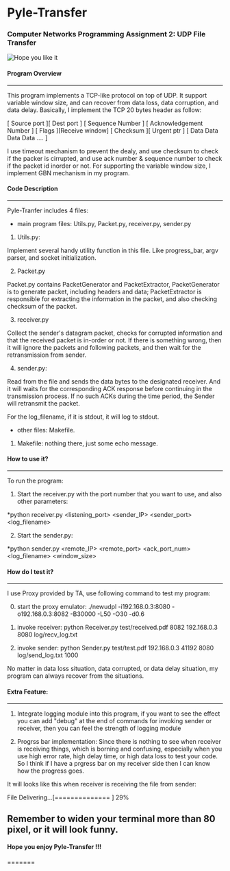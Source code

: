 # Pyle-Transfer
### Computer Networks Programming Assignment 2: UDP File Transfer

![Hope you like it](http://www.quickmeme.com/img/2a/2a78d6fdba8442a5e63b39d5dd283d142ad7208f07af03a6d7beaa82835dbe32.jpg)


#### Program Overview
------

This program implements a TCP-like protocol on top of UDP. It support variable window size, and can recover from data loss, data corruption, and data delay. Basically, I implement the TCP 20 bytes header as follow:

[ Source port ][ Dest port  ]
[     Sequence Number       ]
[  Acknowledgement Number   ]
[  Flags    ][Receive window]
[ Checksum  ][  Urgent ptr  ]
[ Data Data Data Data  .... ]

I use timeout mechanism to prevent the dealy, and use checksum to check if the packer is cirrupted, and use ack number & sequence number to check if the packet id inorder or not. For supporting the variable window size, I implement GBN mechanism in my program.

#### Code Description
------

Pyle-Tranfer includes 4 files:

- main program files: Utils.py, Packet.py, receiver.py, sender.py

1. Utils.py:

  Implement several handy utility function in this file. Like progress_bar,
  argv parser, and socket initialization.

2. Packet.py

  Packet.py contains PacketGenerator and PacketExtractor, PacketGenerator is to
  generate packet, including headers and data; PacketExtractor is responsible for
  extracting the information in the packet, and also checking checksum of the packet.

3. receiver.py

  Collect the sender's datagram packet, checks for corrupted information and
  that the received packet is in-order or not. If there is something wrong, then it will ignore the packets and following packets, and then wait for the retransmission from sender.

4. sender.py:

  Read from the file and sends the data bytes to the designated receiver.
  And it will waits for the corresponding ACK response before continuing in the transmission process. If no such ACKs during the time period, the Sender will retransmit the packet.

For the log_filename, if it is stdout, it will log to stdout.

- other files: Makefile.

1. Makefile: nothing there, just some echo message.

#### How to use it?
------

To run the program:

1. Start the receiver.py with the port number that you want to use, and also other parameters:

*python receiver.py <filename> <listening_port> <sender_IP> <sender_port> <log_filename>

2. Start the sender.py:

*python sender.py <filename> <remote_IP> <remote_port> <ack_port_num> <log_filename> <window_size>

#### How do I test it?
------

I use Proxy provided by TA, use following command to test my program:

0. start the proxy emulator:
./newudpl -i192.168.0.3:8080 -o192.168.0.3:8082 -B30000 -L50 -O30 -d0.6

1. invoke receiver:
python Receiver.py test/received.pdf 8082 192.168.0.3 8080 log/recv_log.txt

2. invoke sender:
python Sender.py test/test.pdf 192.168.0.3 41192 8080 log/send_log.txt 1000

No matter in data loss situation, data corrupted, or data delay situation,
my program can always recover from the situations.

#### Extra Feature:
------
1. Integrate logging module into this program, if you want to see the effect you can add "debug" at the end of commands for invoking sender or receiver, then you can feel the strength of logging module

2. Progrss bar implementation:
Since there is nothing to see when receiver is receiving things, which is borning and confusing, especially when you use high error rate, high delay time, or high data loss to test your code. So I think if I have a prgress bar on my receiver side then I can know how the progress goes.

It will looks like this when receiver is receiving the file from sender:

File Delivering...[==============                                    ] 29%

Remember to widen your terminal more than 80 pixel, or it will look funny.
------

#### Hope you enjoy Pyle-Transfer !!!

=======
